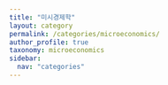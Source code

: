 ```yaml
---
title: "미시경제학"
layout: category
permalink: /categories/microeconomics/
author_profile: true
taxonomy: microeconomics
sidebar:
  nav: "categories"
---
```

